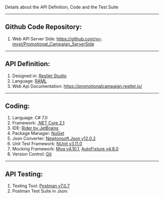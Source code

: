 Details about the API Definition, Code and the Test Suite

---------------------------------------------------------------------------------
Github Code Repository:
---------------------------------------------------------------------------------

1. Web API Server Side: https://github.com/vv-myst/Promotional_Campaign_ServerSide



---------------------------------------------------------------------------------
API Definition:
---------------------------------------------------------------------------------

1. Designed in: [Restlet Studio](https://studio.restlet.com/)
2. Language: [RAML](https://raml.org/)
3. Web Api Documentation: https://promotionalcampaign.restlet.io/



---------------------------------------------------------------------------------
Coding:
---------------------------------------------------------------------------------

1. Language: C# 7.0
2. Framework: [.NET Core 2.1](https://dotnet.github.io/)
3. IDE: [Rider by JetBrains](https://www.jetbrains.com/rider/)
4. Package Manager: [NuGet](https://www.nuget.org/)
5. Json Converter: [Newtonsoft.Json v12.0.2](https://www.newtonsoft.com/json)
6. Unit Test Framework: [NUnit v3.11.0](http://nunit.org/)
7. Mocking Framework: [Moq v4.10.1](https://github.com/moq), [AutoFixture v4.8.0](https://github.com/AutoFixture/AutoFixture)
8. Version Control: [Git](https://github.com/)



---------------------------------------------------------------------------------
API Testing:
---------------------------------------------------------------------------------

1. Testing Tool: [Postman v7.0.7](https://www.getpostman.com/)
2. Postman Test Suite in Json: 
